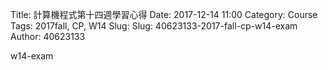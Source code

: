 Title: 計算機程式第十四週學習心得
Date: 2017-12-14 11:00
Category: Course
Tags: 2017fall, CP, W14
Slug: Slug: 40623133-2017-fall-cp-w14-exam
Author: 40623133

w14-exam

<!-- PELICAN_END_SUMMARY -->